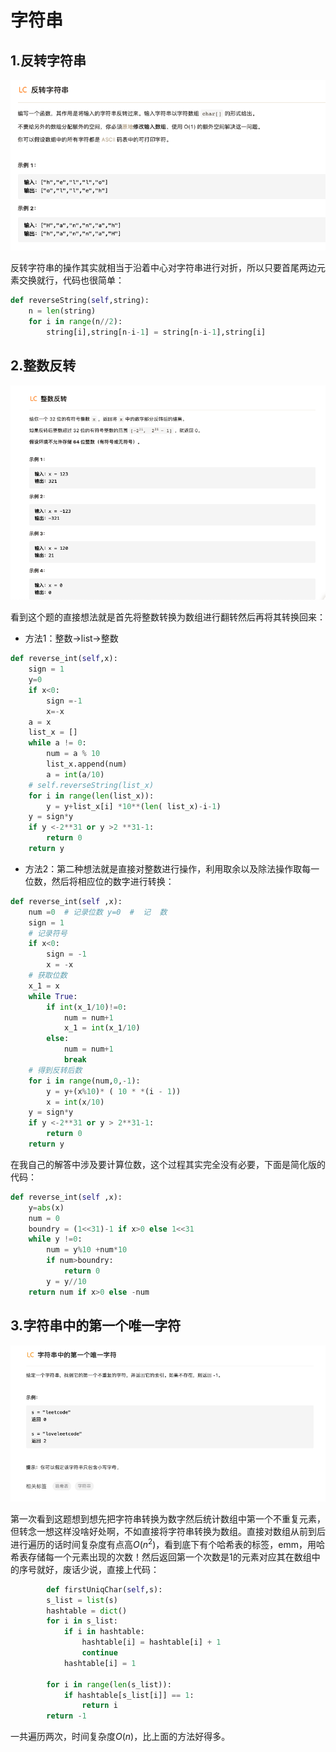 # 字符串



## 1.反转字符串

![image-20210327101113176](image-20210327101113176.png)

反转字符串的操作其实就相当于沿着中心对字符串进行对折，所以只要首尾两边元素交换就行，代码也很简单：

```python
def reverseString(self,string):
    n = len(string)
    for i in range(n//2):
        string[i],string[n-i-1] = string[n-i-1],string[i]
```

## 2.整数反转

![image-20210327101321739](image-20210327101321739.png)



看到这个题的直接想法就是首先将整数转换为数组进行翻转然后再将其转换回来：

- 方法1：整数->list->整数

```python
def reverse_int(self,x):
    sign = 1
    y=0
    if x<0:
        sign =-1
        x=-x
    a = x
    list_x = []
    while a != 0:
        num = a % 10
        list_x.append(num)
        a = int(a/10)
    # self.reverseString(list_x)
    for i in range(len(list_x)):
        y = y+list_x[i] *10**(len( list_x)-i-1)
    y = sign*y
    if y <-2**31 or y >2 **31-1:
        return 0
    return y
```

- 方法2：第二种想法就是直接对整数进行操作，利用取余以及除法操作取每一位数，然后将相应位的数字进行转换：

```python
def reverse_int(self ,x):
    num =0  # 记录位数 y=0  #  记  数
    sign = 1
    # 记录符号
    if x<0:
        sign = -1
        x = -x
    # 获取位数
    x_1 = x
    while True:
        if int(x_1/10)!=0:
            num = num+1
            x_1 = int(x_1/10)
        else:
            num = num+1
            break
    # 得到反转后数
    for i in range(num,0,-1):
        y = y+(x%10)* ( 10 * *(i - 1))
        x = int(x/10)
    y = sign*y
    if y <-2**31 or y > 2**31-1:
        return 0
    return y
```

在我自己的解答中涉及要计算位数，这个过程其实完全没有必要，下面是简化版的代码：

```python
def reverse_int(self ,x):
    y=abs(x)
    num = 0
    boundry = (1<<31)-1 if x>0 else 1<<31
    while y !=0:
        num = y%10 +num*10
        if num>boundry:
            return 0
        y = y//10
    return num if x>0 else -num
```



## 3.字符串中的第一个唯一字符

![image-20210328221217928](image-20210328221217928.png)

第一次看到这题想到想先把字符串转换为数字然后统计数组中第一个不重复元素，但转念一想这样没啥好处啊，不如直接将字符串转换为数组。直接对数组从前到后进行遍历的话时间复杂度有点高$O(n^2)$，看到底下有个哈希表的标签，emm，用哈希表存储每一个元素出现的次数！然后返回第一个次数是1的元素对应其在数组中的序号就好，废话少说，直接上代码：

```python
		def firstUniqChar(self,s):
        s_list = list(s)
        hashtable = dict()
        for i in s_list:
            if i in hashtable:
                hashtable[i] = hashtable[i] + 1
                continue
            hashtable[i] = 1

        for i in range(len(s_list)):
            if hashtable[s_list[i]] == 1:
                return i
        return -1
```

一共遍历两次，时间复杂度$O(n)$，比上面的方法好得多。









